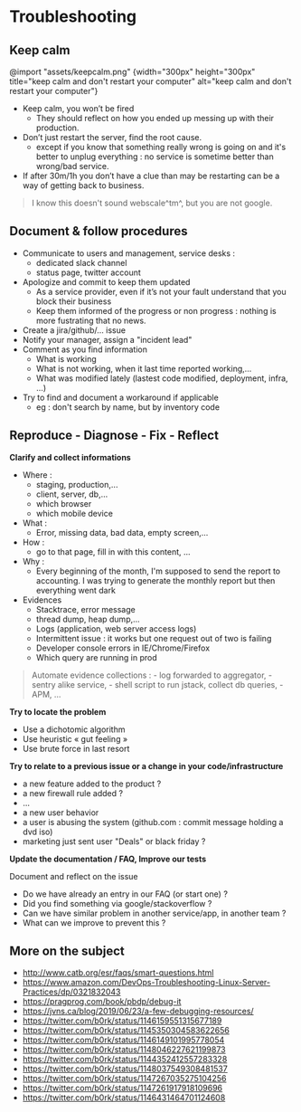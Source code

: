
# Troubleshooting

## Keep calm

@import "assets/keepcalm.png" {width="300px" height="300px" title="keep calm and don't restart your computer" alt="keep calm and don't restart your computer"}

* Keep calm, you won’t be fired
   - They should reflect on how you ended up messing up with their production.
* Don’t just restart the server, find the root cause.
   - except if you know that something really wrong is going on and it's better to unplug everything : no service is sometime better than wrong/bad service.
* If after 30m/1h you don’t have a clue than may be restarting can be a way of getting back to business. 

> I know this doesn't sound webscale^tm^, but you are not google.


## Document & follow procedures

- Communicate to users and management, service desks : 
   - dedicated slack channel
   - status page, twitter account
- Apologize and commit to keep them updated
   - As a service provider, even if it’s not your fault understand that you block their business
   - Keep them informed of the progress or non progress : nothing is more fustrating that no news.
- Create a jira/github/... issue
- Notify your manager, assign a "incident lead"
- Comment as you find information 
   - What is working
   - What is not working, when it last time reported working,…
   - What was modified lately (lastest code modified, deployment, infra, …)
- Try to find and document a workaround if applicable 
   - eg : don't search by name, but by inventory code


## Reproduce - Diagnose - Fix - Reflect

**Clarify and collect informations**

 - Where : 
   - staging, production,... 
   - client, server, db,...
   - which browser
   - which mobile device
 - What :
   - Error, missing data, bad data, empty screen,…
 - How :
    - go to that page, fill in with this content, ... 
 - Why :
    - Every beginning of the month, I'm supposed to send the report to accounting. I was trying to generate the monthly report but then everything went dark    
 - Evidences
   - Stacktrace, error message
   - thread dump, heap dump,...
   - Logs (application, web server access logs)
   - Intermittent issue : it works but one request out of two is failing
   - Developer console errors in IE/Chrome/Firefox
   - Which query are running in prod

> Automate evidence collections : 
    - log forwarded to aggregator, 
    - sentry alike service, 
    - shell script to run jstack, collect db queries,
    - APM,
    ...

**Try to locate the problem**

* Use a dichotomic algorithm
* Use heuristic « gut feeling »
* Use brute force in last resort

**Try to relate to a previous issue or a change in your code/infrastructure**

* a new feature added to the product ? 
* a new firewall rule added ?
* ...
* a new user behavior
* a user is abusing the system (github.com : commit message holding a dvd iso)
* marketing just sent user "Deals" or black friday ?

**Update the documentation / FAQ, Improve our tests** 

Document and reflect on the issue

- Do we have already an entry in our FAQ (or start one) ?
- Did you find something via google/stackoverflow ?
- Can we have similar problem in another service/app, in another team ?
- What can we improve to prevent this ?




## More on the subject

- http://www.catb.org/esr/faqs/smart-questions.html 
- https://www.amazon.com/DevOps-Troubleshooting-Linux-Server-Practices/dp/0321832043 
- https://pragprog.com/book/pbdp/debug-it 
- https://jvns.ca/blog/2019/06/23/a-few-debugging-resources/
- https://twitter.com/b0rk/status/1146159551315677189
- https://twitter.com/b0rk/status/1145350304583622656
- https://twitter.com/b0rk/status/1146149101995778054
- https://twitter.com/b0rk/status/1148046227621199873
- https://twitter.com/b0rk/status/1144352412557283328
- https://twitter.com/b0rk/status/1148037549308481537
- https://twitter.com/b0rk/status/1147267035275104256
- https://twitter.com/b0rk/status/1147261917918109696
- https://twitter.com/b0rk/status/1146431464701124608